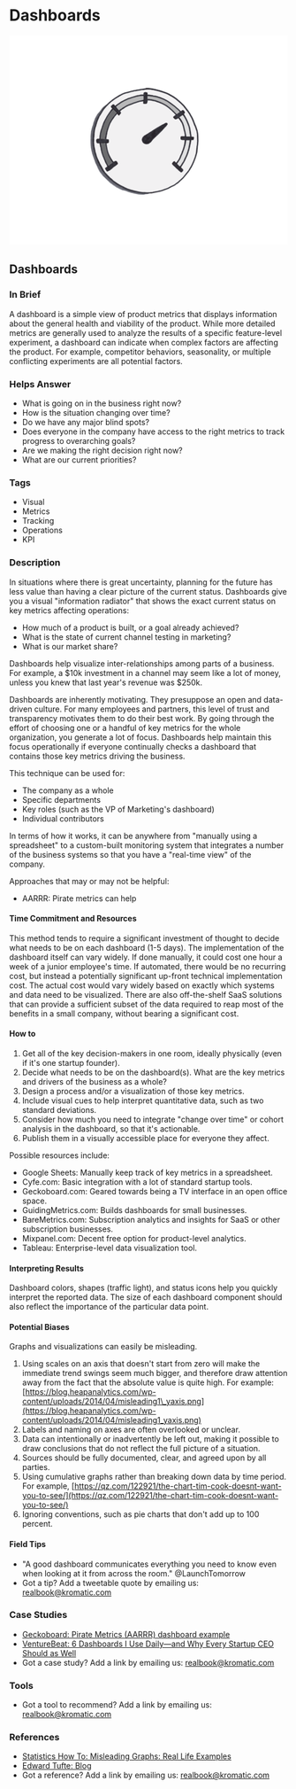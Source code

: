 # Dashboards

![](../.gitbook/assets/illustration-dashboards.png)

## Dashboards

### In Brief

A dashboard is a simple view of product metrics that displays information about the general health and viability of the product. While more detailed metrics are generally used to analyze the results of a specific feature-level experiment, a dashboard can indicate when complex factors are affecting the product. For example, competitor behaviors, seasonality, or multiple conflicting experiments are all potential factors.

### Helps Answer

* What is going on in the business right now?
* How is the situation changing over time?
* Do we have any major blind spots? 
* Does everyone in the company have access to the right metrics to track progress to overarching goals?
* Are we making the right decision right now?
* What are our current priorities?

### Tags

* Visual
* Metrics
* Tracking
* Operations
* KPI

### Description

In situations where there is great uncertainty, planning for the future has less value than having a clear picture of the current status. Dashboards give you a visual "information radiator" that shows the exact current status on key metrics affecting operations:

* How much of a product is built, or a goal already achieved?
* What is the state of current channel testing in marketing? 
* What is our market share?

Dashboards help visualize inter-relationships among parts of a business. For example, a $10k investment in a channel may seem like a lot of money, unless you knew that last year's revenue was $250k.

Dashboards are inherently motivating. They presuppose an open and data-driven culture. For many employees and partners, this level of trust and transparency motivates them to do their best work. By going through the effort of choosing one or a handful of key metrics for the whole organization, you generate a lot of focus. Dashboards help maintain this focus operationally if everyone continually checks a dashboard that contains those key metrics driving the business.

This technique can be used for:

* The company as a whole
* Specific departments
* Key roles \(such as the VP of Marketing's dashboard\)
* Individual contributors

In terms of how it works, it can be anywhere from "manually using a spreadsheet" to a custom-built monitoring system that integrates a number of the business systems so that you have a "real-time view" of the company.

Approaches that may or may not be helpful:

* AARRR: Pirate metrics can help 

#### Time Commitment and Resources

This method tends to require a significant investment of thought to decide what needs to be on each dashboard \(1-5 days\). The implementation of the dashboard itself can vary widely. If done manually, it could cost one hour a week of a junior employee's time. If automated, there would be no recurring cost, but instead a potentially significant up-front technical implementation cost. The actual cost would vary widely based on exactly which systems and data need to be visualized. There are also off-the-shelf SaaS solutions that can provide a sufficient subset of the data required to reap most of the benefits in a small company, without bearing a significant cost.

#### How to

1. Get all of the key decision-makers in one room, ideally physically \(even if it's one startup founder\).
2. Decide what needs to be on the dashboard\(s\). What are the key metrics and drivers of the business as a whole? 
3. Design a process and/or a visualization of those key metrics. 
4. Include visual cues to help interpret quantitative data, such as two standard deviations. 
5. Consider how much you need to integrate "change over time" or cohort analysis in the dashboard, so that it's actionable. 
6. Publish them in a visually accessible place for everyone they affect.

Possible resources include:

* Google Sheets: Manually keep track of key metrics in a spreadsheet.
* Cyfe.com: Basic integration with a lot of standard startup tools.
* Geckoboard.com: Geared towards being a TV interface in an open office space.
* GuidingMetrics.com: Builds dashboards for small businesses.
* BareMetrics.com: Subscription analytics and insights for SaaS or other subscription businesses.
* Mixpanel.com: Decent free option for product-level analytics.
* Tableau: Enterprise-level data visualization tool.

#### Interpreting Results

Dashboard colors, shapes \(traffic light\), and status icons help you quickly interpret the reported data. The size of each dashboard component should also reflect the importance of the particular data point.

#### Potential Biases

Graphs and visualizations can easily be misleading.  
1. Using scales on an axis that doesn't start from zero will make the immediate trend swings seem much bigger, and therefore draw attention away from the fact that the absolute value is quite high. For example: [https://blog.heapanalytics.com/wp-content/uploads/2014/04/misleading1\_yaxis.png](https://blog.heapanalytics.com/wp-content/uploads/2014/04/misleading1_yaxis.png)  
2. Labels and naming on axes are often overlooked or unclear.  
3. Data can intentionally or inadvertently be left out, making it possible to draw conclusions that do not reflect the full picture of a situation.  
4. Sources should be fully documented, clear, and agreed upon by all parties.  
5. Using cumulative graphs rather than breaking down data by time period. For example, [https://qz.com/122921/the-chart-tim-cook-doesnt-want-you-to-see/](https://qz.com/122921/the-chart-tim-cook-doesnt-want-you-to-see/)  
6. Ignoring conventions, such as pie charts that don't add up to 100 percent.

#### Field Tips

* "A good dashboard communicates everything you need to know even when looking at it from across the room." @LaunchTomorrow
* Got a tip? Add a tweetable quote by emailing us: [realbook@kromatic.com](mailto:realbook@kromatic.com)

### Case Studies

* [Geckoboard: Pirate Metrics \(AARRR\) dashboard example](https://www.geckoboard.com/learn/dashboard-examples/aarrr-pirate-metrics-dashboard-example/#.WQhMl9rytpg)
* [VentureBeat: 6 Dashboards I Use Daily—and Why Every Startup CEO Should as Well](https://venturebeat.com/2015/07/31/6-dashboards-i-use-daily-and-why-every-startup-ceo-should-as-well/)
* Got a case study? Add a link by emailing us: [realbook@kromatic.com](mailto:realbook@kromatic.com) 

### Tools

* Got a tool to recommend? Add a link by emailing us: [realbook@kromatic.com](mailto:realbook@kromatic.com)

### References

* [Statistics How To: Misleading Graphs: Real Life Examples](http://www.statisticshowto.com/misleading-graphs/)
* [Edward Tufte: Blog](https://www.edwardtufte.com/tufte/)
* Got a reference? Add a link by emailing us: [realbook@kromatic.com](https://github.com/trikro/the-real-startup-book/tree/6a17bc36666863334ffdefad4f2a9abf3e12ce13/part6-evaluative_product_experiment/realbook@kromatic.com)

